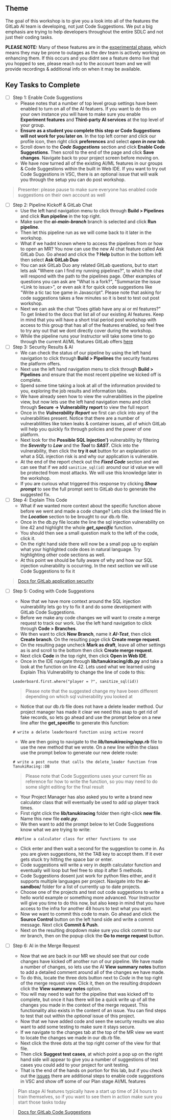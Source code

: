 ## Theme

The goal of this workshop is to give you a look into all of the features the GitLab AI team is developing, not just Code Suggestions. We put a big emphasis are trying to help developers throughout the entire SDLC and not just their coding tasks.

**PLEASE NOTE:** Many of these features are in the [experimental phase](https://docs.gitlab.com/ee/policy/experiment-beta-support.html#experiment), which means they may be prone to outages as the dev team is actively working on enhancing them. If this occurs and you didnt see a feature demo live that you hopped to see, please reach out to the account team and we will provide recordings & additional info on when it may be available.

## Key Tasks to Complete

* [ ] Step 1: Enable Code Suggestions
  * Please notes that a number of top level group settings have been enabled to turn on all of the AI featuers. If you want to do this on your own instance you will have to make sure you enable **Experiment features** and **Third-party AI services** at the top level of your group.
  * **Ensure as a student you complete this step or Code Suggestions will not work for you later on**. In the top left corner and click our profile icon, then right click **preferences** and select **_open in new tab_**.
  * Scroll down to the **_Code Suggestions_** section and click **Enable Code Suggestions**. Then scroll to the end of the page and click **Save changes**. Navigate back to your project screen before moving on.
  * We have now turned all of the existing AI/ML features in our groups & Code Suggestions within the built in Web IDE. If you want to try out Code Suggestions in VSC, there is an optional issue that will walk you through the setup you can do post workshop.

> Presenter: please pause to make sure everyone has enabled code suggestions on their own account as well

* [ ] Step 2: Pipeline Kickoff & GitLab Chat
  * Use the left hand navigation menu to click through **Build \> Pipelines** and click **Run pipeline** in the top right.
  * Make sure the **_ai-main-branch_** branch is selected and click **Run pipeline**.
  * Then let this pipeline run as we will come back to it later in the workshop.
  * What if we hadnt known where to access the pipelines from or how to open an MR? You now can use the new AI chat feature called Ask GitLab Duo. Go ahead and click the **? Help** button in the bottom left then select **Ask GitLab Duo**
  * You can ask GitLab Duo any related GitLab questions, but to start lets ask "Where can I find my running pipelines?", to which the chat will respond with the path to the pipelines page. Other examples of questions you can ask are "What is a fork?", "Summarize the issue \<Link to issue\>", or even ask it for quick code suggestions like "Write a tic tac toe game in Javascript". Please note that asking for code suggestions takes a few minutes so it is best to test out post workshop.
  * Next we can ask the chat "Does gitlab have any ai or ml features?" To get linked to the docs that list all of our existing AI features. Keep in mind that you will have a short trial period post workshop with access to this group that has all of the features enabled, so feel free to try any out that we dont directly cover during the workshop.
  * While the pipeline runs your Instructor will take some time to go through the current AI/ML features GitLab offers [here](https://docs.gitlab.com/ee/user/ai_features.html)
* [ ] Step 3: Security Results & AI
  * We can check the status of our pipeline by using the left hand navigation to click through **Build \> Pipelines** the security features the platform offers.
  * Next use the left hand navigation menu to click through **Build \> Pipelines** and ensure that the most recent pipeline we kicked off is complete.
  * Spend some time taking a look at all of the information provided to you, exploring the job results and information tabs.
  * We have already seen how to view the vulnerabilities in the pipeline view, but now lets use the left hand navigation menu and click through **Secure -\> Vulnerability report** to view the full report
  * Once in the **_Vulnerability Report_** we first can click into any of the vulnerabilities present. Notice that there are a number of vulnerablilities like token leaks & container issues, all of which GitLab will help you quickly fix through policies and the power of one platform.
  * Next look for the **Possible SQL Injection')** vulnerability by filtering the **_Severity_** to ***Low*** and the **_Tool_** to ***SAST***. Click into the vulnerability, then click the **try it out** button for an explanation on what a SQL injection risk is and why our application is vulnerable.
  * At the end of the report check out the **_Fixed Code_** section and we can see that if we add `sanitize_sql(id)` around our id value we will be protected from most attacks. We will use this knowledge later in the workshop.
  * If you are curious what triggered this response try clicking ***Show prompt*** to see the full prompt sent to GitLab duo to generate the suggested fix.
* [ ] Step 4: Explain This Code
  * What if we wanted more context about the specific function above before we went and made a code change? Lets click the linked file in the **_Location_** section to be brought to our db.rb file.
  * Once in the db.py file locate the line the sql injection vulnerability on line 42 and highlight the whole **_get_specific_** function.
  * You should then see a small question mark to the left of the code, click it.
  * On the right hand side there will now be a small pop up to explain what your highlighted code does in natural language. Try highlighting other code sections as well.
  * At this point we should be fully aware of why and how our SQL injection vulnerability is occurring. In the next section we will use Code Suggestions to fix it

> [Docs for GitLab application security](https://docs.gitlab.com/ee/user/application_security/)

* [ ] Step 5: Coding with Code Suggestions
  * Now that we have more context around the SQL injection vulnerability lets go try to fix it and do some development with GitLab Code Suggestions.
  * Before we make any code changes we will want to create a merge request to track our work. Use the left hand navigation to click through **Code \> Branches**.
  * We then want to click **New Branch**, name it **_AI-Test_**, then click **Create branch**. On the resulting page click **Create merge request**.
  * On the resulting page uncheck **Mark as draft**, leave all other settings as is and scroll to the bottom then click **Create merge request**.
  * Next click **Code** in the top right, then click **Open in Web IDE**.
  * Once in the IDE navigate through **lib/tanukiracing/db.py** and take a look at the function on line 42. Lets used what we learned using Explain This Vulnerability to change the line of code to this:

  ```plaintext
  Leaderboard.first.where("player = ?", sanitize_sql(id))
  ```

  > Please note that the suggested change my have been different depending on which sql vulnerability you looked at
  * Notice that our db.rb file does not have a delete leader method. Our project manager has made it clear we need this asap to get rid of fake records, so lets go ahead and use the prompt below on a new line after the **get_specific** to generate this function:

  ```plaintext
  # write a delete leaderboard function using active record
  ```

  * We are then going to navigate to the ***lib/tanukiracing/app.rb*** file to use the new method that we wrote. On a new line within the class use the prompt below to generate our new delete route:

  ```plaintext
  # write a post route that calls the delete_leader function from TanukiRacing::DB
  ```
  > Please note that Code Suggestions uses your current file as reference for how to write the function, so you may need to do some slight editing for the final result

  * Your Project Manager has also asked you to write a brand new calculator class that will eventually be used to add up player track times.
  * First right click the **lib/tanukiracing** folder then right-click **new file**. Name this new file **_calc.py_**.
  * We then want to add the prompt below to let Code Suggestions know what we are trying to write:

  ```plaintext
   #define a calculator class for other functions to use
  ```
  * Click enter and then wait a second for the suggestion to come in. As you are given suggestions, hit the TAB key to accept them. If it ever gets stuck try hitting the space bar or enter.
  * Code suggestions will write a very in depth calculator function and eventually will loop but feel free to stop it after 5 methods.
  * Code Suggestions dosent just work for python files either, and it supports multiple languages per project. Navigate into the **ai-sandbox/** folder for a list of currently up to date projects.
  * Choose one of the projects and test out code suggestions to write a hello world example or something more advanced. Your Instructor will give you time to do this now, but also keep in mind that you have access to the infra for another 48 hours to test what you want.
  * Now we want to commit this code to main. Go ahead and click the **Source Control** button on the left hand side and write a commit message. Next click **Commit & Push**.
  * Next on the resulting dropdown make sure you click commit to our mr branch, then on the popup click the **Go to merge request** button.
* [ ] Step 6: AI in the Merge Request
  * Now that we are back in our MR we should see that our code changes have kicked off another run of our pipeline. We have made a number of changes, so lets use the AI **View summary notes** button to add a detailed comment around all of the changes we have made.
  * To do this, locate the three dots button next to _Code_ in the top right of the merge request view. Click it, then on the resulting dropdown click the **View summary notes** option.
  * You will may need to wait for the pipeline that was kicked off to complete, but once it has there will be a quick write up of all the changes you made in the context of the merge request. This functionality also exists in the content of an issue. You can find steps to test that out within the _optional_ issue of this project.
  * Now that we have added code and seen the security results we also want to add some testing to make sure it stays secure.
  * If we navigate to the changes tab at the top of the MR view we want to locate the changes we made in our db.rb file.
  * Next click the three dots at the top right corner of the view for that file.
  * Then click **Suggest test cases**, at which point a pop up on the right hand side will appear to give you a number of suggestions of test cases you could add to your project for unit testing.
  * That is the end of the hands on portion for this lab, but if you check out the [issues](https://gitlab.com/gitlab-learn-labs/sample-projects/ai-workshop/workshop-project/-/issues) there are additional steps to enable code suggestions in VSC and show off some of our Plan stage AI/ML features

> Plan stage AI features typically have a start up time of 24 hours to train themselves, so if you want to see them in action make sure you start those tasks today

> [Docs for GitLab Code Suggestions](https://docs.gitlab.com/ee/user/project/repository/code_suggestions.html)
